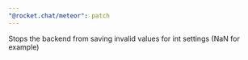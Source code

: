 ```yaml
---
"@rocket.chat/meteor": patch
---
```


Stops the backend from saving invalid values for int settings (NaN for example)
